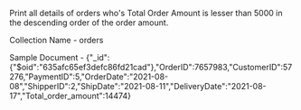 Print all details of orders who's Total Order Amount is lesser than 5000 in the descending order of the order amount.

Collection Name - orders

Sample Document - {"_id":{"$oid":"635afc65ef3defc86fd21cad"},"OrderID":7657983,"CustomerID":57276,"PaymentID":5,"OrderDate":"2021-08-08","ShipperID":2,"ShipDate":"2021-08-11","DeliveryDate":"2021-08-17","Total_order_amount":14474}
